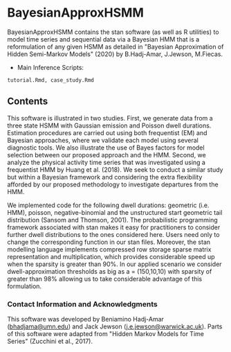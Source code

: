 # BayesianApproxHSMM

BayesianApproxHSMM contains the stan software (as well as R utilities) to model time series and sequential data via a Bayesian  HMM that is a reformulation of any given HSMM as detailed in "Bayesian Approximation of Hidden Semi-Markov Models" (2020) by B.Hadj-Amar, J.Jewson, M.Fiecas. 

* Main Inference Scripts:
```
tutorial.Rmd, case_study.Rmd
```

## Contents

This software is illustrated in two studies.  First, we generate data from a three state HSMM with Gaussian emission and Poisson dwell durations. Estimation procedures are carried out using both frequentist (EM) and Bayesian approaches, where we validate each model using several diagnostic tools. We also illustrate the use of Bayes factors for model selection between our proposed approach and the HMM. Second, we analyze the physical activity time series that was investigated using a frequentist HMM by Huang et al. (2018). We seek to conduct a similar study but within a Bayesian framework and considering the 
extra flexibility afforded by our proposed methodology to investigate departures from the HMM. 


We implemented code for the following dwell durations: geometric (i.e. HMM), poisson, negative-binomial and the unstructured start geometric tail distribution (Sansom and Thomson, 2001). The probabilistic programming framework associated with stan makes it easy for practitioners to consider further dwell distributions to the ones considered here. Users need only to change the corresponding function in our stan files. Moreover, the stan modelling language implements compressed row storage sparse matrix representation and multiplication, which provides considerable speed up when the sparsity is greater than 90%.
In our applied scenario we consider dwell-approximation thresholds as big as a = (150,10,10) with sparsity of greater than 98% allowing us to take considerable advantage of this formulation.


### Contact Information and Acknowledgments

This software was developed by Beniamino Hadj-Amar (bhadjama@umn.edu) and Jack Jewson (j.e.jewson@warwick.ac.uk). 
Parts of this software were adapted from "Hidden Markov Models for Time Series" (Zucchini et al., 2017).




